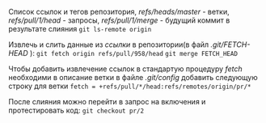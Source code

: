 Список ссылок и тегов репозитория, _refs/heads/master_ - ветки, _refs/pull/1/head_ - запросы, _refs/pull/1/merge_ - будущий коммит в результате слияния
`git ls-remote origin`

Извлечь и слить данные из *ссылки* в репозитории(в файл *.git/FETCH-HEAD* ):
`git fetch origin refs/pull/958/head`
`git merge FETCH_HEAD`

Чтобы добавить извлечение ссылок в стандартую процедуру _fetch_ необходими в описание ветки в файле _.git/config_ добавить следующую строку для ветки
`fetch = +refs/pull/*/head:refs/remotes/origin/pr/*`

После слияния можно перейти в запрос на включения и протестировать код:
`git checkout pr/2`
